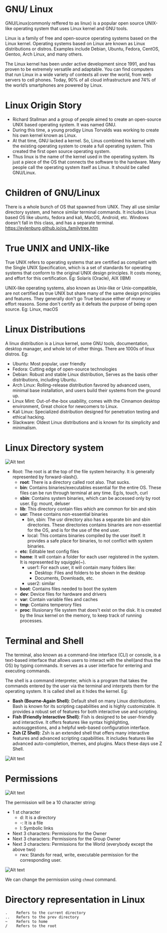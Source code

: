# GNU/ Linux
GNU/Linux(commonly reffered to as linux) is a popular open source UNIX-like operating system that uses Linux kernel and GNU tools.

Linux is a family of free and open-source operating systems based on the Linux kernel. Operating systems based on Linux are known as Linux distributions or distros. Examples include Debian, Ubuntu, Fedora, CentOS, Gentoo, Arch Linux, and many others.

The Linux kernel has been under active development since 1991, and has proven to be extremely versatile and adaptable. You can find computers that run Linux in a wide variety of contexts all over the world, from web servers to cell phones. Today, 90% of all cloud infrastructure and 74% of the world’s smartphones are powered by Linux.

# Linux Origin Story
- Richard Stallman and a group of people aimed to create an open-source UNIX based operating system. It was named GNU.
- During this time, a young prodigy Linus Torvalds was working to create his own kernel known as Linux.
- At that time, GNU lacked a kernel. So, Linus combined his kernel with the existing operating system to create a full operating system. This created the first open source operating system.
- Thus linux is the name of the kernel used in the operating system. Its just a piece of the OS that connects the software to the hardware. Many people call the operating system itself as Linux. It should be called GNU/Linux.

# Children of GNU/Linux
There is a whole bunch of OS that spawned from UNIX. They all use similar directory system, and hence similar terminal commands. 
It includes Linux based OS like ubuntu, fedora and kali, MacOS, Android, etc.
Windows doesn't fall in this class, and has a separate terminal.
https://eylenburg.github.io/os_familytree.htm

# True UNIX and UNIX-like
True UNIX refers to operating systems that are certified as compliant with the Single UNIX Specification, which is a set of standards for operating systems that conform to the original UNIX design principles. It costs money, and effort for this certification.
Eg: Solaris (Oracle), AIX (IBM)

UNIX-like operating systems, also known as Unix-like or Unix-compatible, are not certified as true UNIX but share many of the same design principles and features. They generally don't go True because either of money or effort reasons. Some don't certify as it defeats the purpose of being open source.
Eg: Linux, macOS

# Linux Distributions
A linux distribution is a Linux kernel, some GNU tools, documentation, desktop manager, and whole lot of other things. There are 1000s of linux distros.
Eg: 
- Ubuntu: Most popular, user friendly
- Fedora: Cutting edge of open-source technologies
- Debian: Robust and stable Linux distribution, Serves as the basis other distributions, including Ubuntu.
- Arch Linux: Rolling-release distribution favored by advanced users, minimal base installation, and users build their systems from the ground up.
- Linux Mint: Out-of-the-box usability, comes with the Cinnamon desktop environment, Great choice for newcomers to Linux.
- Kali Linux: Specialized distribution designed for penetration testing and ethical hacking. 
- Slackware: Oldest Linux distributions and is known for its simplicity and minimalism.
  
# Linux Directory system
![Alt text](<Screenshot from 2023-10-31 12-47-40.png>)
- Root: The root is at the top of the file system heirarchy. It is generally represented by forward-slash(\).
    - **root**: There is a directory called root also. That sucks.
    - **bin**: Contains binaries/executables essential for the entire OS. These files can be run through terminal at any time. Eg:ls, touch, curl
    - **sbin**: Contains system binaries, which can be accessed only by root user. Eg: mount, deluser
    - **lib**: This directory contain files which are common for bin and sbin
    - **usr**: These contains non-essential binaries
      - bin, sbin: The usr directory also has a separate bin and sbin directories. These directories contains binaries are non-essential for the OS, and is for the use of the end user.
      - local: This contains binaries compiled by the user itself. It provides a safe place for binaries, to not conflict with system binaries.
    - **etc**: Editable text config files
    - **home**: It will contain a folder for each user registered in the system. It is represented by squiggle(~). 
      - user1: For each user, it will contain many folders like:
        - Desktop: Files and folders to be shown in the desktop
        - Documents, Downloads, etc.
      - user2: similar
    - **boot**: Contains files needed to boot the system
    - **dev**: Device files for hardware and drivers
    - **var**: Contain variable files and caches
    - **tmp**: Contains temperory files
    - **proc**: Illusionary file system that does't exist on the disk. It is created by the linux kernel on the memory, to keep track of running processes.

# Terminal and Shell
The terminal, also known as a command-line interface (CLI) or console, is a text-based interface that allows users to interact with the shell(and thus the OS) by typing commands. It serves as a user interface for entering and executing commands. 

The shell is a command interpreter, which is a program that takes the commands entered by the user via the terminal and interprets them for the operating system. It is called shell as it hides the kernel.
Eg:
- **Bash (Bourne-Again Shell)**: Default shell on many Linux distributions. Bash is known for its scripting capabilities and is highly customizable. It provides a robust set of features for both interactive use and scripting.
- **Fish (Friendly Interactive Shell)**: Fish is designed to be user-friendly and interactive. It offers features like syntax highlighting, autosuggestions, and a helpful web-based configuration interface.
- **Zsh (Z Shell)**: Zsh is an extended shell that offers many interactive features and advanced scripting capabilities. It includes features like advanced auto-completion, themes, and plugins. Macs these days use Z Shell.

![Alt text](<Screenshot from 2023-10-31 10-37-49.png>)


# Permissions

![Alt text](<Screenshot from 2023-11-09 20-01-30.png>)

The permission will be a 10 character string:
 - 1 st character
    - d: It is a directory
    - -: It is a file
    - l: Symbolic links
 - Next 3 characters: Permissions for the Owner
 - Next 3 characters: Permissions for the Group Owner
 - Next 3 characters: Permissions for the World (everybody except the above two)
    - rwx: Stands for read, write, executable permission for the corresponding user.

![Alt text](<Screenshot from 2023-11-09 20-02-20.png>)

We can change the permission using ```chmod``` command.

# Directory representation in Linux
    .    Refers to the current directory
    ..   Refers to the prev directory
    ~    Refers to home
    /    Refers to the root 